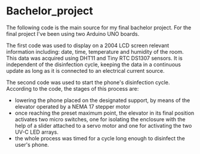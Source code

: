 # Bachelor_project
The following code is the main source for my final bachelor project.
For the final project I've been using two Arduino UNO boards. 

The first code was used to display on a 2004 LCD screen relevant information including: date, time, temperature and humidity of the room. This data was acquired using DHT11 and Tiny RTC DS1307 sensors. It is independent of the disinfection cycle, keeping the data in a continuous update as long as it is connected to an electrical current source.

The second code was used to start the phone's disinfection cycle. According to the code, the stages of this process are:
- lowering the phone placed on the designated support, by means of the elevator operated by a NEMA 17 stepper motor
- once reaching the preset maximum point, the elevator in its final position activates two micro switches, one for isolating the enclosure with the help of a slider attached to a servo motor and one for activating the two UV-C LED arrays.
- the whole process was timed for a cycle long enough to disinfect the user's phone.
